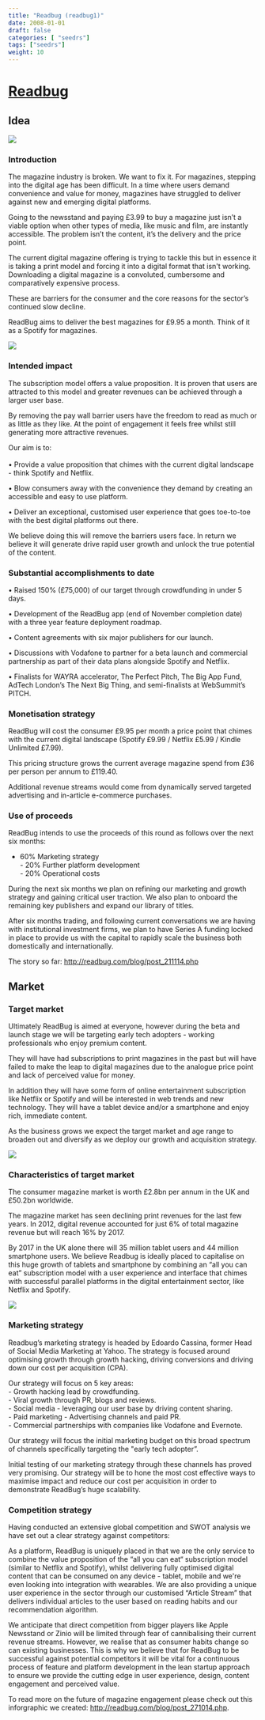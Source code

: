 ```yaml
---
title: "Readbug (readbug1)"
date: 2008-01-01
draft: false
categories: [ "seedrs"]
tags: ["seedrs"]
weight: 10
---
```


# [Readbug](https://www.seedrs.com/readbug1)

## Idea

![](/img/seedrs/uploads/startup/section_image/image/2588/kv206e415jjgx3rkouqmhzq2vdyybd7/1.png?rect=0%2C29%2C996%2C440&w=600&fit=clip&s=34b86ee1591bdaa0efe96f9ce0999429)

### Introduction

The magazine industry is broken. We want to fix it. For magazines, stepping into the digital age has been difficult. In a time where users demand convenience and value for money, magazines have struggled to deliver against new and emerging digital platforms.

Going to the newsstand and paying £3.99 to buy a magazine just isn’t a viable option when other types of media, like music and film, are instantly accessible. The problem isn’t the content, it’s the delivery and the price point.

The current digital magazine offering is trying to tackle this but in essence it is taking a print model and forcing it into a digital format that isn't working. Downloading a digital magazine is a convoluted, cumbersome and comparatively expensive process.

These are barriers for the consumer and the core reasons for the sector’s continued slow decline.

ReadBug aims to deliver the best magazines for £9.95 a month. Think of it as a Spotify for magazines.

![](/img/seedrs/uploads/startup/section_image/image/2591/2xli3tp9875v7a0a7ihoeo1qwj7qe8i/4.png?w=600&fit=clip&s=23f1adcb87d3fecaa8d200a29e05c595)

### Intended impact

The subscription model offers a value proposition. It is proven that users are attracted to this model and greater revenues can be achieved through a larger user base.

By removing the pay wall barrier users have the freedom to read as much or as little as they like. At the point of engagement it feels free whilst still generating more attractive revenues.

Our aim is to: <br> <br>• Provide a value proposition that chimes with the current digital landscape - think Spotify and Netflix.

• Blow consumers away with the convenience they demand by creating an accessible and easy to use platform.

• Deliver an exceptional, customised user experience that goes toe-to-toe with the best digital platforms out there.

We believe doing this will remove the barriers users face. In return we believe it will generate drive rapid user growth and unlock the true potential of the content.

### Substantial accomplishments to date

• Raised 150% (£75,000) of our target through crowdfunding in under 5 days.

• Development of the ReadBug app (end of November completion date) with a three year feature deployment roadmap.

• Content agreements with six major publishers for our launch.

• Discussions with Vodafone to partner for a beta launch and commercial partnership as part of their data plans alongside Spotify and Netflix.

• Finalists for WAYRA accelerator, The Perfect Pitch, The Big App Fund, AdTech London’s The Next Big Thing, and semi-finalists at WebSummit’s PITCH.

### Monetisation strategy

ReadBug will cost the consumer £9.95 per month a price point that chimes with the current digital landscape (Spotify £9.99 / Netflix £5.99 / Kindle Unlimited £7.99).

This pricing structure grows the current average magazine spend from £36 per person per annum to £119.40.

Additional revenue streams would come from dynamically served targeted advertising and in-article e-commerce purchases.

### Use of proceeds

ReadBug intends to use the proceeds of this round as follows over the next six months:

- 60% Marketing strategy <br>- 20% Further platform development <br>- 20% Operational costs

During the next six months we plan on refining our marketing and growth strategy and gaining critical user traction. We also plan to onboard the remaining key publishers and expand our library of titles.

After six months trading, and following current conversations we are having with institutional investment firms, we plan to have Series A funding locked in place to provide us with the capital to rapidly scale the business both domestically and internationally.

The story so far: <a target="_blank" rel="nofollow" class="outside" href="http://readbug.com/blog/post_211114.php">http://readbug.com/blog/post_211114.php</a>

## Market

### Target market

Ultimately ReadBug is aimed at everyone, however during the beta and launch stage we will be targeting early tech adopters - working professionals who enjoy premium content.

They will have had subscriptions to print magazines in the past but will have failed to make the leap to digital magazines due to the analogue price point and lack of perceived value for money.

In addition they will have some form of online entertainment subscription like Netflix or Spotify and will be interested in web trends and new technology. They will have a tablet device and/or a smartphone and enjoy rich, immediate content.

As the business grows we expect the target market and age range to broaden out and diversify as we deploy our growth and acquisition strategy.

![](https://seedrs.imgix.net/uploads/startup/section_image/image/2589/p7hpqwpydn3jka89slkuw2jlhe7dz6b/3.png?w=600&fit=clip&s=76b6ca919bfdd6e59375213f1b0a9bd3)

### Characteristics of target market

The consumer magazine market is worth £2.8bn per annum in the UK and £50.2bn worldwide.

The magazine market has seen declining print revenues for the last few years. In 2012, digital revenue accounted for just 6% of total magazine revenue but will reach 16% by 2017.

By 2017 in the UK alone there will 35 million tablet users and 44 million smartphone users. We believe Readbug is ideally placed to capitalise on this huge growth of tablets and smartphone by combining an “all you can eat” subscription model with a user experience and interface that chimes with successful parallel platforms in the digital entertainment sector, like Netflix and Spotify.

![](https://seedrs.imgix.net/uploads/startup/section_image/image/2590/erlkaqu8dhfil03n9bkg0eyei0kyzov/5.png?w=600&fit=clip&s=fd51b713a25fcfd2edd86bc47edf073a)

### Marketing strategy

Readbug’s marketing strategy is headed by Edoardo Cassina, former Head of Social Media Marketing at Yahoo. The strategy is focused around optimising growth through growth hacking, driving conversions and driving down our cost per acquisition (CPA).

Our strategy will focus on 5 key areas: <br> - Growth hacking lead by crowdfunding. <br> - Viral growth through PR, blogs and reviews. <br> - Social media - leveraging our user base by driving content sharing. <br> - Paid marketing - Advertising channels and paid PR. <br> - Commercial partnerships with companies like Vodafone and Evernote.

Our strategy will focus the initial marketing budget on this broad spectrum of channels specifically targeting the "early tech adopter”.

Initial testing of our marketing strategy through these channels has proved very promising. Our strategy will be to hone the most cost effective ways to maximise impact and reduce our cost per acquisition in order to demonstrate ReadBug’s huge scalability.

### Competition strategy

Having conducted an extensive global competition and SWOT analysis we have set out a clear strategy against competitors:

As a platform, ReadBug is uniquely placed in that we are the only service to combine the value proposition of the “all you can eat“ subscription model (similar to Netflix and Spotify), whilst delivering fully optimised digital content that can be consumed on any device - tablet, mobile and we're even looking into integration with wearables. We are also providing a unique user experience in the sector through our customised “Article Stream” that delivers individual articles to the user based on reading habits and our recommendation algorithm.

We anticipate that direct competition from bigger players like Apple Newsstand or Zinio will be limited through fear of cannibalising their current revenue streams. However, we realise that as consumer habits change so can existing businesses. This is why we believe that for ReadBug to be successful against potential competitors it will be vital for a continuous process of feature and platform development in the lean startup approach to ensure we provide the cutting edge in user experience, design, content engagement and perceived value.

To read more on the future of magazine engagement please check out this inforgraphic we created: <a target="_blank" rel="nofollow" class="outside" href="http://readbug.com/blog/post_271014.php">http://readbug.com/blog/post_271014.php</a>.

